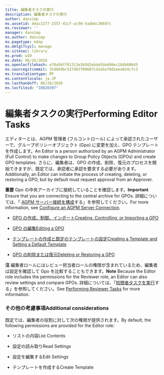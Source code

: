 ```yaml
---
title: 編集者タスクの実行
description: 編集者タスクの実行
author: dansimp
ms.assetid: d4ac3277-2557-41cf-ac90-5adb6c30687c
ms.reviewer: ''
manager: dansimp
ms.author: dansimp
ms.pagetype: mdop
ms.mktglfcycl: manage
ms.sitesec: library
ms.prod: w10
ms.date: 06/16/2016
ms.openlocfilehash: e70a56ff01313e3b502ebde5bb486ec18db60643
ms.sourcegitcommit: 354664bc527d93f80687cd2eba70d1eea024c7c3
ms.translationtype: MT
ms.contentlocale: ja-JP
ms.lasthandoff: 06/26/2020
ms.locfileid: "10820397"
---
```

# <span data-ttu-id="6de39-103">編集者タスクの実行</span><span class="sxs-lookup"><span data-stu-id="6de39-103">Performing Editor Tasks</span></span>


<span data-ttu-id="6de39-104">エディターとは、AGPM 管理者 (フルコントロール) によって承認されたユーザーで、グループポリシーオブジェクト (Gpo) に変更を加え、GPO テンプレートを作成します。</span><span class="sxs-lookup"><span data-stu-id="6de39-104">An Editor is a person authorized by an AGPM Administrator (Full Control) to make changes to Group Policy Objects (GPOs) and create GPO templates.</span></span> <span data-ttu-id="6de39-105">さらに、編集者は、GPO の作成、削除、復元のプロセスを開始できますが、既定では、承認者に承認を要求する必要があります。</span><span class="sxs-lookup"><span data-stu-id="6de39-105">Additionally, an Editor can initiate the process of creating, deleting, or restoring a GPO, but by default must request approval from an Approver.</span></span>

<span data-ttu-id="6de39-106">**重要** Gpo の中央アーカイブに接続していることを確認します。</span><span class="sxs-lookup"><span data-stu-id="6de39-106">**Important** Ensure that you are connecting to the central archive for GPOs.</span></span> <span data-ttu-id="6de39-107">詳細については、「 [AGPM サーバー接続を構成](configure-an-agpm-server-connection-reviewer-agpm30ops.md)する」を参照してください。</span><span class="sxs-lookup"><span data-stu-id="6de39-107">For more information, see [Configure an AGPM Server Connection](configure-an-agpm-server-connection-reviewer-agpm30ops.md).</span></span>

 

-   [<span data-ttu-id="6de39-108">GPO の作成、制御、インポート</span><span class="sxs-lookup"><span data-stu-id="6de39-108">Creating, Controlling, or Importing a GPO</span></span>](creating-controlling-or-importing-a-gpo-agpm30ops.md)

-   [<span data-ttu-id="6de39-109">GPO の編集</span><span class="sxs-lookup"><span data-stu-id="6de39-109">Editing a GPO</span></span>](editing-a-gpo-agpm30ops.md)

-   [<span data-ttu-id="6de39-110">テンプレートの作成と既定のテンプレートの設定</span><span class="sxs-lookup"><span data-stu-id="6de39-110">Creating a Template and Setting a Default Template</span></span>](creating-a-template-and-setting-a-default-template-agpm30ops.md)

-   [<span data-ttu-id="6de39-111">GPO の削除または復元</span><span class="sxs-lookup"><span data-stu-id="6de39-111">Deleting or Restoring a GPO</span></span>](deleting-or-restoring-a-gpo-agpm30ops.md)

<span data-ttu-id="6de39-112">**注** 編集者ロールにはレビュー担当者ロールの権限が含まれているため、編集者は設定を確認して Gpo を比較することもできます。</span><span class="sxs-lookup"><span data-stu-id="6de39-112">**Note** Because the Editor role includes the permissions for the Reviewer role, an Editor can also review settings and compare GPOs.</span></span> <span data-ttu-id="6de39-113">詳細については、「[校閲者タスクを実行](performing-reviewer-tasks-agpm30ops.md)する」を参照してください。</span><span class="sxs-lookup"><span data-stu-id="6de39-113">See [Performing Reviewer Tasks](performing-reviewer-tasks-agpm30ops.md) for more information.</span></span>

 

### <span data-ttu-id="6de39-114">その他の考慮事項</span><span class="sxs-lookup"><span data-stu-id="6de39-114">Additional considerations</span></span>

<span data-ttu-id="6de39-115">既定では、編集者の役割に対して次の権限が提供されます。</span><span class="sxs-lookup"><span data-stu-id="6de39-115">By default, the following permissions are provided for the Editor role:</span></span>

-   <span data-ttu-id="6de39-116">リストの内容</span><span class="sxs-lookup"><span data-stu-id="6de39-116">List Contents</span></span>

-   <span data-ttu-id="6de39-117">設定の読み取り</span><span class="sxs-lookup"><span data-stu-id="6de39-117">Read Settings</span></span>

-   <span data-ttu-id="6de39-118">設定を編集する</span><span class="sxs-lookup"><span data-stu-id="6de39-118">Edit Settings</span></span>

-   <span data-ttu-id="6de39-119">テンプレートを作成する</span><span class="sxs-lookup"><span data-stu-id="6de39-119">Create Template</span></span>

 

 






